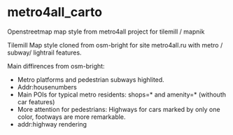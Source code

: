 metro4all_carto
===============

Openstreetmap map style from metro4all project for tilemill / mapnik

Tilemill Map style cloned from osm-bright for site metro4all.ru with metro / subway/ lightrail features.

Main diffirences from osm-bright:

 * Metro platforms and pedestrian subways highlited.
 * Addr:housenumbers
 * Main POIs for typical metro residents: shops=* and amenity=* (withouth car features)
 * More attention for pedestrians: Highways for cars marked by only one color, footways are more remarkable.
 * addr:highway rendering
 

